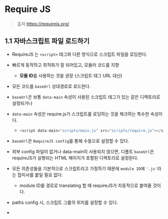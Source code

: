 # Require JS



>  출처 https://requirejs.org/



## 1.1 자바스크립트 파일 로드하기

- RequireJS 는 `<script>` 태그와 다른 방식으로 스크립트 파일을 로딩한다.

- 빠르게 동작하고 최적화가 잘 되어있고, 모듈러 코드를 지향

  - **모듈 ID**를 사용하는 것을 권장 (스크립트 태그 URL 대신)

- 모든 코드를 `baseUrl` 상대경로로 로드한다.

- `baseUrl`은 보통 `data-main` 속성이 사용된 스크립트 태그가 있는 같은 디렉토리로 설정되거나 

- `data-main` 속성은 require.js가 스크립트를 로딩하는 것을 체크하는 특수한 속성이다.

  - ```js
    <script data-main="scripts/main.js" src="scripts/require.js"></script>
    ```

- `baseUrl`은 `RequireJS config`를 통해 수동으로 설정할 수 있다.

- 외부 config 파일이 없거나 data-main이 사용되지 않으면, 디폴트 `baseUrl`은 requireJS가 실행되는 HTML 페이지가 포함된 디렉토리로 설정된다.

- 모든 의존성들을 기본적으로 스크립트라고 가정하기 때문에 `module ID`에 `'.js'`라는 접미사를 붙일 필요 없다.

  - module ID를 경로로 translating 할 때 requireJS가 자동적으로 붙여줄 것이다.

- paths config 시, 스크립트 그룹의 위치를 설정할 수 있다.

- 

